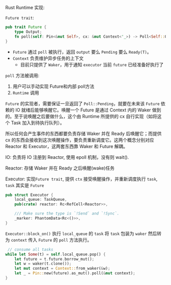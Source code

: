 
Rust Runtime 实现:

`Future trait`:

```Rust
pub trait Future {
    type Output;
    fn poll(self: Pin<&mut Self>, cx: &mut Context<'_>) -> Poll<Self::Output>;
}
```

- `Future` 通过 `poll` 被执行，返回 `output` 要么 `Pending` 要么 `Ready(T)`。
- `Context` 负责维护异步任务的上下文  
    - 目前只提供了 `Waker`，用于通知 `executor` 当前 `future` 已经准备好执行了

`poll` 方法被调用: 
1. 用户可以手动实现 Future和内部 poll方法
2. `Runtime` 调用

`Future` 的实现者，需要保证一旦返回了 `Poll::Pending`，就要在未来该 `Future` 依赖的 IO 就绪后能够唤醒它。唤醒一个 Future 是通过 Context 内的 Waker 做到的。至于说唤醒之后要做什么，这个由 Runtime 所提供的 cx 自行实现（如将这个 Task 加入到待执行队列）。

所以任何会产生事件的东西都要负责存储 Waker 并在 Ready 后唤醒它；而提供 cx 的东西会接收到这次唤醒操作，要负责重新调度它。这两个概念分别对应 Reactor 和 Executor，这两套东西靠 Waker 和 Future 解耦。

IO: 负责将 IO 注册到 Reactor, 使用 epoll 机制，没有则 wait().

Reactor: 存储 Waker 并在 Ready 之后唤醒(wake)任务

Executor: 实现`Future trait`, 提供 `ctx` 接受唤醒操作，并重新调度执行 `task`, `task` 其实是 `Future`

```Rust
pub struct Executor {
    local_queue: TaskQueue,
    pub(crate) reactor: Rc<RefCell<Reactor>>,

    /// Make sure the type is `!Send` and `!Sync`.
    _marker: PhantomData<Rc<()>>,
}
```

`Executor::block_on()` 执行 `local_queue` 的 `task`
将 `task` 包装为 `waker` 然后转为 `context` 传入 `Future` 的 `poll` 方法执行。


```Rust
 // consume all tasks
while let Some(t) = self.local_queue.pop() {
    let future = t.future.borrow_mut();
    let w = waker(t.clone());
    let mut context = Context::from_waker(&w);
    let _ = Pin::new(future).as_mut().poll(&mut context);
}
```

<!-- https://www.ihcblog.com/rust-runtime-design-1/#more -->
<!-- https://note.xuanwo.io/?utm_source=xuanwo&utm_medium=email#/page/rust%2Fasync%20runtime -->
